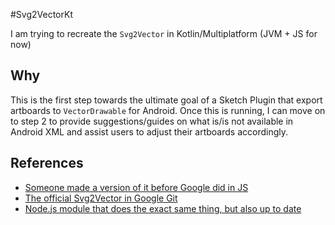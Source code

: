 #Svg2VectorKt

I am trying to recreate the `Svg2Vector` in Kotlin/Multiplatform (JVM + JS for now)

## Why

This is the first step towards the ultimate goal of a Sketch Plugin that export artboards to `VectorDrawable` for 
Android. Once this is running, I can move on to step 2 to provide suggestions/guides on what is/is not available in 
Android XML and assist users to adjust their artboards accordingly.

## References
- [Someone made a version of it before Google did in JS](https://github.com/inloop/svg2android)
- [The official Svg2Vector in Google Git](https://android.googlesource.com/platform/tools/base/+/master/sdk-common/src/main/java/com/android/ide/common/vectordrawable/Svg2Vector.java)
- [Node.js module that does the exact same thing, but also up to date](https://github.com/Ashung/svg2vectordrawable)